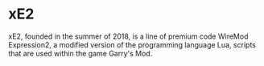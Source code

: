 # xE2
 xE2, founded in the summer of 2018, is a line of premium code WireMod Expression2, a modified version of the programming language Lua, scripts that are used within the game Garry's Mod.
